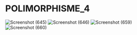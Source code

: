 # POLIMORPHISME_4
![Screenshot (645)](https://user-images.githubusercontent.com/101535029/169698515-d07377e0-0d2d-4cd0-a1a1-d7c6f86b2e20.png)
![Screenshot (646)](https://user-images.githubusercontent.com/101535029/169698586-587d861c-6e59-48c4-8d13-4bb52f340d39.png)
![Screenshot (659)](https://user-images.githubusercontent.com/101535029/169698651-ac6d310c-2028-4513-a7f5-21b484eb8f3b.png)
![Screenshot (660)](https://user-images.githubusercontent.com/101535029/169698654-de9407b4-2bba-4a0b-87c1-b33f0a7e4bf8.png)
